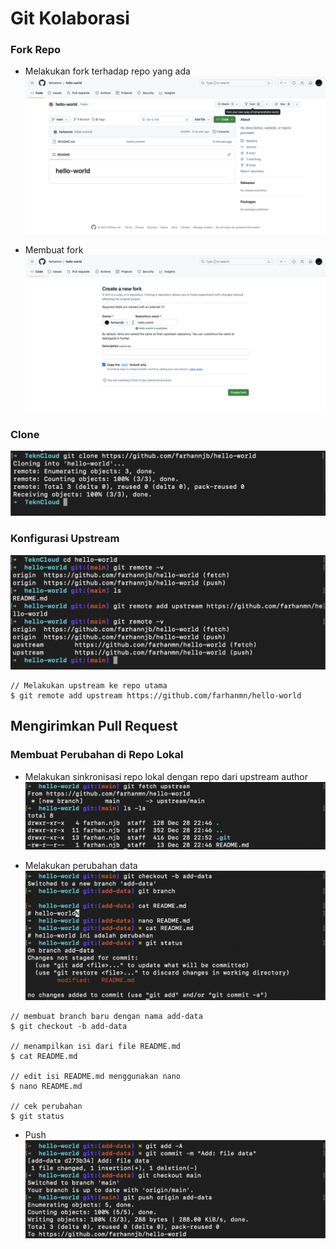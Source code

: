 # Git Kolaborasi

### Fork Repo

- Melakukan fork terhadap repo yang ada
  ![fork](gambar-04-fork.png)

- Membuat fork
  ![createfork](gambar-04-create-fork.png)

### Clone

![clone](gambar-04-clone.png)

### Konfigurasi Upstream

![upstream](gambar-04-upstream.png)

```
// Melakukan upstream ke repo utama
$ git remote add upstream https://github.com/farhanmn/hello-world
```

## Mengirimkan Pull Request

### Membuat Perubahan di Repo Lokal

- Melakukan sinkronisasi repo lokal dengan repo dari upstream author
  ![sync](gambar-04-sync.png)

- Melakukan perubahan data
  ![change](gambar-04-change.png)

```
// membuat branch baru dengan nama add-data
$ git checkout -b add-data

// menampilkan isi dari file README.md
$ cat README.md

// edit isi README.md menggunakan nano
$ nano README.md

// cek perubahan
$ git status
```

- Push
  ![push](gambar-04-push.png)
